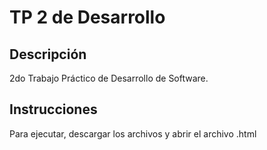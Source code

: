 # TP 2 de Desarrollo

## Descripción
2do Trabajo Práctico de Desarrollo de Software.

## Instrucciones
Para ejecutar, descargar los archivos y abrir el archivo .html
